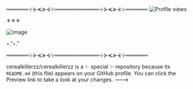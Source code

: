 ══════⊹⊱≼≽⊰⊹════════════⊹⊱≼≽⊰⊹══════
![Profile views](https://komarev.com/ghpvc/?username=cerealkillerzz&color=red)

⚜︎⚜︎⚜︎

![image](https://github.com/user-attachments/assets/c3b3dfa9-0385-4a20-96da-9bedcf996230)

⋆.˚⋆.˚

══════⊹⊱≼≽⊰⊹════════════⊹⊱≼≽⊰⊹══════

cerealkillerzz/cerealkillerzz is a ✨ special ✨ repository because its `README.md` (this file) appears on your GitHub profile.
You can click the Preview link to take a look at your changes.
--->
